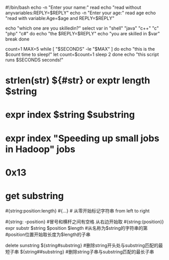 
#!/bin/bash
echo -n "Enter your name:"
read
echo "read without anyvariables:REPLY=$REPLY"
echo -n "Enter your age:"
read age
echo "read with variable:Age=$age and REPLY=$REPLY"

echo "which one are you skilledin?"
select var in "shell" "java" "c++" "c" "php" "c#"
do
    echo "the \$REPLY=$REPLY"
    echo "you are skilled in $var"
    break
done

count=1
MAX=5
while [ "$SECONDS" -le "$MAX" ]
do
    echo "this is the $count time to sleep!"
    let count=$count+1
    sleep 2
done
echo "this script runs $SECONDS seconds!"

# strlen(str) ${#str} or exptr length $string

# expr index $string $substring
# expr index "Speeding up small jobs in Hadoop" jobs
# 0x13

# get substring
#{string:position:length} 
#{...} # 从零开始标记字符串 from left to right

#{string: -position} #冒号和横杆之间有空格 从右边开始取
#{string:(position)} 
expr substr $string $position $length #从名称为$string的字符串的第#position位置开始取长度为$length的子串

delete sunstring
${string#substring} #删除string开头处与substring匹配的最短子串
${string##substring} #删除string子串与substring匹配的最长子串






